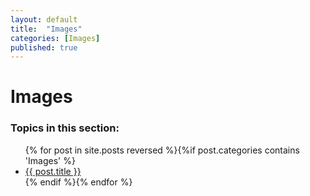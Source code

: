 ```yaml
---
layout: default
title:  "Images"
categories: [Images]
published: true
---
```


<div data-type="part" class="hsecpart" data-hederis-type="hsecpart" id="pFpz7Sgye"><h1 data-hederis-type="hblkchaptitle" class="hblkchaptitle" id="p8T2yOinC">Images</h1>
    <h3>Topics in this section:</h3><ul class="">{% for post in site.posts reversed %}{%if post.categories contains 'Images' %}<li class=""><a class="" href="{{ post.url }}">{{ post.title }}</a></li>{% endif %}{% endfor %}</ul></div>
    